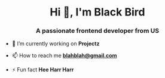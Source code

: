 <h1 align="center">Hi 👋, I'm Black Bird</h1>

<h3 align="center">A passionate frontend developer from US</h3>

- 🔭 I’m currently working on **Projectz**

- 📫 How to reach me **blahblah@gmail.com**

- ⚡ Fun fact **Hee Harr Harr**

